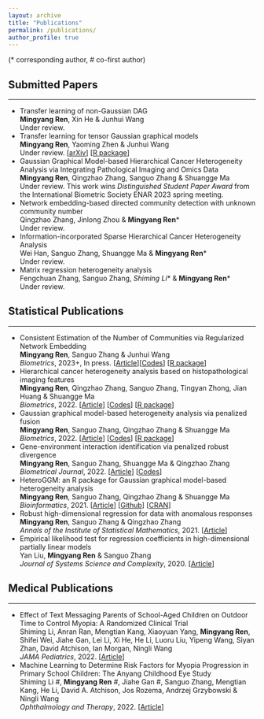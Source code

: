 ```yaml
---
layout: archive
title: "Publications"
permalink: /publications/
author_profile: true
---
```


(* corresponding author, \# co-first author)

## Submitted Papers
- - -
- Transfer learning of non-Gaussian DAG     
**Mingyang Ren**, Xin He & Junhui Wang  
Under review. 
- Transfer learning for tensor Gaussian graphical models     
**Mingyang Ren**, Yaoming Zhen & Junhui Wang  
Under review. [[arXiv](https://arxiv.org/abs/2211.09391)] [[R package](https://cran.r-project.org/web/packages/TransTGGM/)]
- Gaussian Graphical Model-based Hierarchical Cancer Heterogeneity Analysis via Integrating Pathological Imaging and Omics Data  
**Mingyang Ren**, Qingzhao Zhang, Sanguo Zhang & Shuangge Ma  
Under review. This work wins *Distinguished Student Paper Award* from the International Biometric Society ENAR 2023 spring meeting.  
- Network embedding-based directed community detection with unknown community number  
Qingzhao Zhang, Jinlong Zhou & **Mingyang Ren***  
Under review.
- Information-incorporated Sparse Hierarchical Cancer Heterogeneity Analysis  
Wei Han, Sanguo Zhang, Shuangge Ma & **Mingyang Ren***  
Under review.
- Matrix regression heterogeneity analysis  
Fengchuan Zhang, Sanguo Zhang, *Shiming Li** & **Mingyang Ren***  
Under review.

## Statistical Publications
- - -

- Consistent Estimation of the Number of Communities via Regularized Network Embedding   
**Mingyang Ren**, Sanguo Zhang & Junhui Wang  
*Biometrics*, 2023+, In press. [[Article](https://doi.org/10.1111/biom.13815)][[Codes](https://github.com/Ren-Mingyang/net-community-number-est)] [[R package](https://CRAN.R-project.org/package=cencrne)]
- Hierarchical cancer heterogeneity analysis based on histopathological imaging features  
**Mingyang Ren**, Qingzhao Zhang, Sanguo Zhang, Tingyan Zhong, Jian Huang & Shuangge Ma  
*Biometrics*, 2022. [[Article](https://doi.org/10.1111/biom.13544)] [[Codes](https://github.com/Ren-Mingyang/HhP)] [[R package](https://cran.r-project.org/web/packages/HhP/)]
- Gaussian graphical model-based heterogeneity analysis via penalized fusion  
**Mingyang Ren**, Sanguo Zhang, Qingzhao Zhang & Shuangge Ma  
*Biometrics*, 2022. [[Article](https://doi.org/10.1111/biom.13426)] [[Codes](https://github.com/Ren-Mingyang/GGM-PF)] [[R package](https://CRAN.R-project.org/package=HeteroGGM)]
- Gene-environment interaction identification via penalized robust divergence  
**Mingyang Ren**, Sanguo Zhang, Shuangge Ma & Qingzhao Zhang  
*Biometrical Journal*, 2022. [[Article](https://doi.org/10.1002/bimj.202000157)] [[Codes](https://github.com/Ren-Mingyang/GE-PRD)]
- HeteroGGM: an R package for Gaussian graphical model-based heterogeneity analysis  
**Mingyang Ren**, Sanguo Zhang, Qingzhao Zhang & Shuangge Ma  
*Bioinformatics*, 2021. [[Article](https://doi.org/10.1093/bioinformatics/btab134)] [[Github](https://github.com/Ren-Mingyang/HeteroGGM)] [[CRAN](https://CRAN.R-project.org/package=HeteroGGM)]
- Robust high-dimensional regression for data with anomalous responses  
**Mingyang Ren**, Sanguo Zhang & Qingzhao Zhang  
*Annals of the Institute of Statistical Mathematics*, 2021. [[Article](https://doi.org/10.1007/s10463-020-00764-1)]  
- Empirical likelihood test for regression coefficients in high-dimensional partially linear models  
Yan Liu, **Mingyang Ren** & Sanguo Zhang  
*Journal of Systems Science and Complexity*, 2020. [[Article](https://doi.org/10.1007/s11424-020-9260-3)]


## Medical Publications
- - -
 
- Effect of Text Messaging Parents of School-Aged Children on Outdoor Time to Control Myopia: A Randomized Clinical Trial    
Shiming Li, Anran Ran, Mengtian Kang, Xiaoyuan Yang, **Mingyang Ren**, Shifei Wei, Jiahe Gan, Lei Li, Xi He, He Li, Luoru Liu, Yipeng Wang, Siyan Zhan, David Atchison, Ian Morgan, Ningli Wang  
*JAMA Pediatrics*, 2022. [[Article](http://dx.doi.org/10.1001/jamapediatrics.2022.3542)]
- Machine Learning to Determine Risk Factors for Myopia Progression in Primary School Children: The Anyang Childhood Eye Study  
Shiming Li #, **Mingyang Ren** #, Jiahe Gan #, Sanguo Zhang, Mengtian Kang, He Li, David A. Atchison, Jos Rozema, Andrzej Grzybowski & Ningli Wang  
*Ophthalmology and Therapy*, 2022. [[Article](https://doi.org/10.1007/s40123-021-00450-2)]


